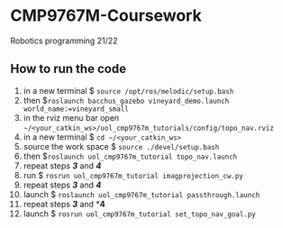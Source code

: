 # CMP9767M-Coursework
Robotics programming 21/22

## How to run the code 

1. in a new terminal $ `source /opt/ros/melodic/setup.bash` 
2. then $`roslaunch bacchus_gazebo vineyard_demo.launch world_name:=vineyard_small`
3. in the rviz menu bar open `~/<your_catkin_ws>/uol_cmp9767m_tutorials/config/topo_nav.rviz`
4. in a new terminal $ `cd ~/<your_catkin_ws>` 
5. source the work space $ `source ./devel/setup.bash` 
6. then $`roslaunch uol_cmp9767m_tutorial topo_nav.launch`
7. repeat steps ***3*** and ***4***
8. run $ `rosrun uol_cmp9767m_tutorial imagprojection_cw.py` 
9. repeat steps ***3*** and ***4***
10. launch $ `roslaunch uol_cmp9767m_tutorial passthrough.launch`
11. repeat steps ***3*** and ***4**
12. launch $ `rosrun uol_cmp9767m_tutorial set_topo_nav_goal.py` 

